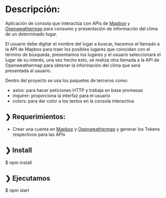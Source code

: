 # Descripción:

Aplicación de consola que interactúa con APIs de  [Mapbox](https://www.mapbox.com/) y [Openweathermap](https://openweathermap.org/) para consumo y presentación de información del clima de un determinado lugar.

El usuario debe digitar el nombre del lugar a buscar, hacemos el llamado a la API de Mapbox para traer los posibles lugares que coincidan con el término de búsqueda, presentamos los lugares y el usuario seleccionará el lugar de su interés, una vez hecho esto, se realiza otra llamada a la API de Openweathermap para obtener la información del clima que será presentada al usuario.

Dentro del proyecto se usa los paquetes de terceros como: 
- axios: para hacer peticiones HTTP y trabaja en base promesas
- inquirer: proporciona la interfaz para el usuario
- colors: para dar color a los textos en la consola interactiva

## ❯ Requerimientos:

- Crear una cuenta en [Mapbox](https://www.mapbox.com/) y [Openweathermap](https://openweathermap.org/) y generar los Tokens respectivos para las APIs


## ❯ Install

$ npm install

## ❯ Ejecutamos

$ npm start

